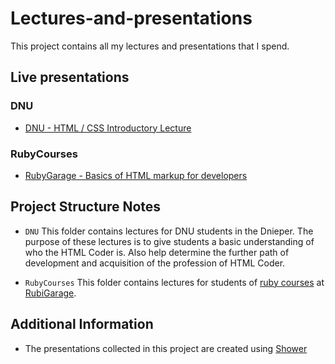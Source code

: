 # Lectures-and-presentations
This project contains all my lectures and presentations that I spend.

## Live presentations

### DNU
  * [DNU - HTML / CSS Introductory Lecture](https://igorsobol.github.io/Lectures-and-presentations/DNU/Lecture-1/index.pdf)

### RubyCourses
  * [RubyGarage - Basics of HTML markup for developers](https://igorsobol.github.io/Lectures-and-presentations/RubyCourses/Basic-lecture-on-HTML&CSS/index.pdf)

## Project Structure Notes

  * ``` DNU ```
  This folder contains lectures for DNU students in the Dnieper.
  The purpose of these lectures is to give students a basic understanding of who the HTML Coder is.
  Also help determine the further path of development and acquisition of the profession of HTML Coder.

   * ``` RubyCourses ```
  This folder contains lectures for students of [ruby courses](https://rubygarage.com.ua/courses) at [RubiGarage](https://rubygarage.org/).

## Additional Information

  * The presentations collected in this project are created using [Shower](https://github.com/shower)
